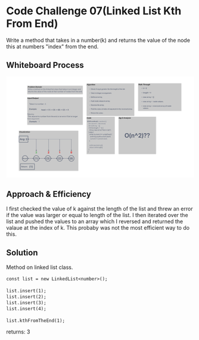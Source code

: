  # Code Challenge 07(Linked List Kth From End)

Write a method that takes in a number(k) and returns the value of the node this at numbers "index" from the end.

## Whiteboard Process

![Code Challenge 07](./img/cc07.png)

## Approach & Efficiency

I first checked the value of k against the length of the list and threw an error if the value was larger or equal to length of the list. I then iterated over the list and pushed the values to an array which I reversed and returned the valaue at the index of k. This probaby was not the most efficient way to do this.  

## Solution

Method on linked list class.  

    const list = new LinkedList<number>();

    list.insert(1);
    list.insert(2);
    list.insert(3);
    list.insert(4);

    list.kthFromTheEnd(1);

 returns: 3